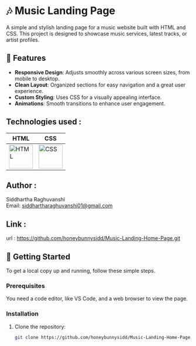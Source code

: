# 🎶 Music Landing Page

A simple and stylish landing page for a music website built with HTML and CSS. This project is designed to showcase music services, latest tracks, or artist profiles.

## 📑 Features

- **Responsive Design**: Adjusts smoothly across various screen sizes, from mobile to desktop.
- **Clean Layout**: Organized sections for easy navigation and a great user experience.
- **Custom Styling**: Uses CSS for a visually appealing interface.
- **Animations**: Smooth transitions to enhance user engagement.



## Technologies used :
  | HTML  | CSS  |
|-------|------|
| <img src="https://cdn.worldvectorlogo.com/logos/html-1.svg" alt="HTML" width="65"/> | <img src="https://cdn.worldvectorlogo.com/logos/css-3.svg" alt="CSS" width="65"/> |

## Author :
   Siddhartha Raghuvanshi <br>
   Email: siddhartharaghuvanshi01@gmail.com

## Link :
   url : https://github.com/honeybunnysidd/Music-Landing-Home-Page.git

## 🚀 Getting Started

To get a local copy up and running, follow these simple steps.

### Prerequisites

You need a code editor, like VS Code, and a web browser to view the page.

### Installation

1. Clone the repository:
   ```bash
   git clone https://github.com/honeybunnysidd/Music-Landing-Home-Page.git
